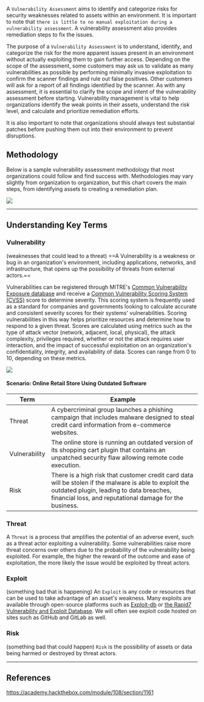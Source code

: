 A `Vulnerability Assessment` aims to identify and categorize risks for security weaknesses related to assets within an environment. It is important to note that `there is little to no manual exploitation during a vulnerability assessment`. A vulnerability assessment also provides remediation steps to fix the issues.

The purpose of a `Vulnerability Assessment` is to understand, identify, and categorize the risk for the more apparent issues present in an environment without actually exploiting them to gain further access. Depending on the scope of the assessment, some customers may ask us to validate as many vulnerabilities as possible by performing minimally invasive exploitation to confirm the scanner findings and rule out false positives. Other customers will ask for a report of all findings identified by the scanner. As with any assessment, it is essential to clarify the scope and intent of the vulnerability assessment before starting. Vulnerability management is vital to help organizations identify the weak points in their assets, understand the risk level, and calculate and prioritize remediation efforts.

It is also important to note that organizations should always test substantial patches before pushing them out into their environment to prevent disruptions.

## Methodology

Below is a sample vulnerability assessment methodology that most organizations could follow and find success with. Methodologies may vary slightly from organization to organization, but this chart covers the main steps, from identifying assets to creating a remediation plan.

<img src="https://academy.hackthebox.com/storage/modules/108/graphics/VulnerabilityAssessment_Diagram_06a.png">

---

## Understanding Key Terms

### Vulnerability
(weaknesses that could lead to a threat)
==A Vulnerability is a weakness or bug in an organization's environment, including applications, networks, and infrastructure, that opens up the possibility of threats from external actors.==

Vulnerabilities can be registered through MITRE's [Common Vulnerability Exposure database](https://cve.mitre.org/) and receive a [Common Vulnerability Scoring System (CVSS)](https://nvd.nist.gov/vuln-metrics/cvss/v3-calculator) score to determine severity. This scoring system is frequently used as a standard for companies and governments looking to calculate accurate and consistent severity scores for their systems' vulnerabilities. Scoring vulnerabilities in this way helps prioritize resources and determine how to respond to a given threat. Scores are calculated using metrics such as the type of attack vector (network, adjacent, local, physical), the attack complexity, privileges required, whether or not the attack requires user interaction, and the impact of successful exploitation on an organization's confidentiality, integrity, and availability of data. Scores can range from 0 to 10, depending on these metrics.

<img src="https://academy.hackthebox.com/storage/modules/108/graphics/threat_vulnerability_risk.png">

#### Scenario: Online Retail Store Using Outdated Software

| Term          | Example                                                                                                                                                                                                       |
| ------------- | ------------------------------------------------------------------------------------------------------------------------------------------------------------------------------------------------------------- |
| Threat        | A cybercriminal group launches a phishing campaign that includes malware designed to steal credit card information from e-commerce websites.                                                                  |
| Vulnerability | The online store is running an outdated version of its shopping cart plugin that contains an unpatched security flaw allowing remote code execution.                                                          |
| Risk          | There is a high risk that customer credit card data will be stolen if the malware is able to exploit the outdated plugin, leading to data breaches, financial loss, and reputational damage for the business. |

### Threat
A `Threat` is a process that amplifies the potential of an adverse event, such as a threat actor exploiting a vulnerability. Some vulnerabilities raise more threat concerns over others due to the probability of the vulnerability being exploited. For example, the higher the reward of the outcome and ease of exploitation, the more likely the issue would be exploited by threat actors.

### Exploit
(something bad that is happening)
An `Exploit` is any code or resources that can be used to take advantage of an asset's weakness. Many exploits are available through open-source platforms such as [Exploit-db](https://exploit-db.com/) or [the Rapid7 Vulnerability and Exploit Database](https://www.rapid7.com/db/). We will often see exploit code hosted on sites such as GitHub and GitLab as well.

### Risk
(something bad that could happen)
`Risk` is the possibility of assets or data being harmed or destroyed by threat actors.



---

## References

https://academy.hackthebox.com/module/108/section/1161